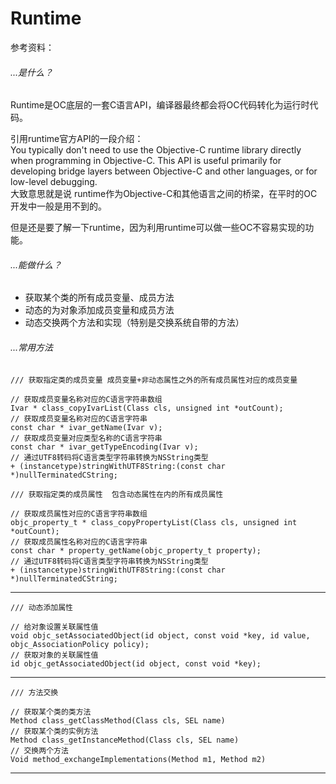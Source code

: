 # Runtime
参考资料：  

###### ...是什么？
Runtime是OC底层的一套C语言API，编译器最终都会将OC代码转化为运行时代码。  

引用runtime官方API的一段介绍：  
You typically don't need to use the Objective-C runtime library directly when programming in Objective-C. This API is useful primarily for developing bridge layers between Objective-C and other languages, or for low-level debugging.  
大致意思就是说 runtime作为Objective-C和其他语言之间的桥梁，在平时的OC开发中一般是用不到的。  

但是还是要了解一下runtime，因为利用runtime可以做一些OC不容易实现的功能。

###### ...能做什么？  
* 获取某个类的所有成员变量、成员方法
* 动态的为对象添加成员变量和成员方法
* 动态交换两个方法和实现（特别是交换系统自带的方法）

###### ...常用方法  
```
/// 获取指定类的成员变量 成员变量+非动态属性之外的所有成员属性对应的成员变量

// 获取成员变量名称对应的C语言字符串数组
Ivar * class_copyIvarList(Class cls, unsigned int *outCount);
// 获取成员变量名称对应的C语言字符串
const char * ivar_getName(Ivar v);
// 获取成员变量对应类型名称的C语言字符串
const char * ivar_getTypeEncoding(Ivar v);
// 通过UTF8转码将C语言类型字符串转换为NSString类型
+ (instancetype)stringWithUTF8String:(const char *)nullTerminatedCString;

/// 获取指定类的成员属性  包含动态属性在内的所有成员属性

// 获取成员属性对应的C语言字符串数组
objc_property_t * class_copyPropertyList(Class cls, unsigned int *outCount);
// 获取成员属性名称对应的C语言字符串
const char * property_getName(objc_property_t property);
// 通过UTF8转码将C语言类型字符串转换为NSString类型
+ (instancetype)stringWithUTF8String:(const char *)nullTerminatedCString;

```
***
```
/// 动态添加属性

// 给对象设置关联属性值
void objc_setAssociatedObject(id object, const void *key, id value, objc_AssociationPolicy policy);
// 获取对象的关联属性值
id objc_getAssociatedObject(id object, const void *key);
```
***

```
/// 方法交换

// 获取某个类的类方法
Method class_getClassMethod(Class cls, SEL name)
// 获取某个类的实例方法
Method class_getInstanceMethod(Class cls, SEL name)
// 交换两个方法
Void method_exchangeImplementations(Method m1, Method m2)
```
***

